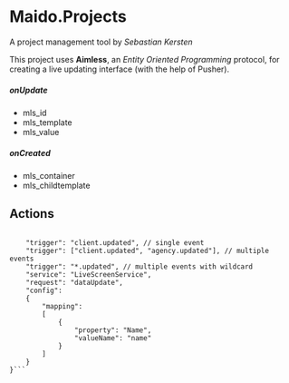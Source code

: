 # Maido.Projects
A project management tool by _Sebastian Kersten_

This project uses **Aimless**, an _Entity Oriented Programming_ protocol, for creating a live updating interface (with the help of Pusher).

##### onUpdate

* mls_id
* mls_template
* mls_value

##### onCreated

* mls_container
* mls_childtemplate


## Actions

```{
    
    "trigger": "client.updated", // single event
    "trigger": ["client.updated", "agency.updated"], // multiple events
    "trigger": "*.updated", // multiple events with wildcard
    "service": "LiveScreenService",
    "request": "dataUpdate",
    "config":
    {
        "mapping":  
        [
            {
                "property": "Name",
                "valueName": "name"
            }
        ]
    }
}```
